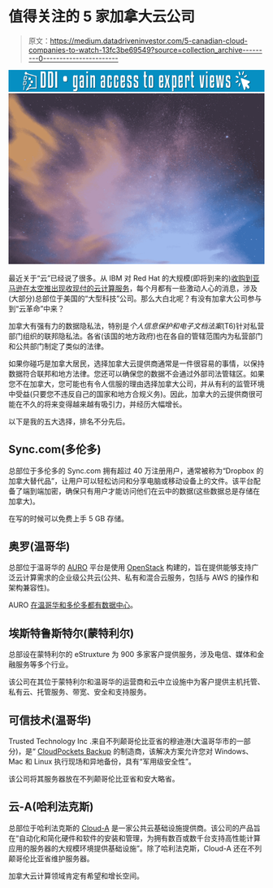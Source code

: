 # 值得关注的 5 家加拿大云公司

> 原文：<https://medium.datadriveninvestor.com/5-canadian-cloud-companies-to-watch-13fc3be69549?source=collection_archive---------0----------------------->

[![](img/b1b2e1b26c6f9cb4e52e22305439d51b.png)](http://www.track.datadriveninvestor.com/1126A)![](img/81f49ee62066068f4bb0ee6af5cd3317.png)

最近关于“云”已经说了很多。从 IBM 对 Red Hat 的大规模(即将到来的)[收购到](https://www.zdnet.com/article/ibm-acquires-red-hat/)[亚马逊在太空推出现收现付的云计算服务](https://www.technologyreview.com/the-download/612482/amazon-is-launching-pay-as-you-go-cloud-computing-in-space/)，每个月都有一些激动人心的消息，涉及(大部分)总部位于美国的“大型科技”公司。那么大白北呢？有没有加拿大公司参与到“云革命”中来？

加拿大有强有力的数据隐私法，特别是*个人信息保护和电子文档法案*(T6)针对私营部门组织的联邦隐私法。各省(该国的地方政府)也在各自的管辖范围内为私营部门和公共部门制定了类似的法律。

如果你碰巧是加拿大居民，选择加拿大云提供商通常是一件很容易的事情，以保持数据符合联邦和地方法律。您还可以确保您的数据不会通过外部司法管辖区。如果您不在加拿大，您可能也有令人信服的理由选择加拿大公司，并从有利的监管环境中受益(只要您不违反自己的国家和地方合规义务)。因此，加拿大的云提供商很可能在不久的将来变得越来越有吸引力，并经历大幅增长。

以下是我的五大选择，排名不分先后。

## Sync.com(多伦多)

总部位于多伦多的 Sync.com 拥有超过 40 万注册用户，通常被称为“Dropbox 的加拿大替代品”，让用户可以轻松访问和分享电脑或移动设备上的文件。该平台配备了端到端加密，确保只有用户才能访问他们在云中的数据(这些数据总是存储在加拿大)。

在写的时候可以免费上手 5 GB 存储。

## 奥罗(温哥华)

总部位于温哥华的 [AURO](https://www.prnewswire.com/news-releases/canadian-cloud-leader-auro-announces-managed-openstack-service-300665105.html) 平台是使用 [OpenStack](https://opensource.com/resources/what-is-openstack) 构建的，旨在提供能够支持广泛云计算需求的企业级公共云(公共、私有和混合云服务，包括与 AWS 的操作和架构兼容性)。

AURO [在温哥华和多伦多都有数据中心](https://www.canadianwebhosting.com/canadian-cloud-computing/)。

## 埃斯特鲁斯特尔(蒙特利尔)

总部设在蒙特利尔的 eStruxture 为 900 多家客户提供服务，涉及电信、媒体和金融服务等多个行业。

该公司在其位于蒙特利尔和温哥华的运营商和云中立设施中为客户提供主机托管、私有云、托管服务、带宽、安全和支持服务。

## 可信技术(温哥华)

Trusted Technology Inc .来自不列颠哥伦比亚省的穆迪港(大温哥华市的一部分)，是“ [CloudPockets Backup](https://cloudpockets.com/cloudpockets-backup) 的制造商，该解决方案允许您对 Windows、Mac 和 Linux 执行现场和异地备份，具有“军用级安全性”。

该公司将其服务器放在不列颠哥伦比亚省和安大略省。

## 云-A(哈利法克斯)

总部位于哈利法克斯的 [Cloud-A](https://www.clouda.ca/blog/news/press-releases/cloud-a-launches-vancouver-openstack-cloud-node/) 是一家公共云基础设施提供商。该公司的产品旨在“自动化和简化硬件和软件的安装和管理，为拥有数百或数千台支持高性能计算应用的服务器的大规模环境提供基础设施”。除了哈利法克斯，Cloud-A 还在不列颠哥伦比亚省维护服务器。

加拿大云计算领域肯定有希望和增长空间。